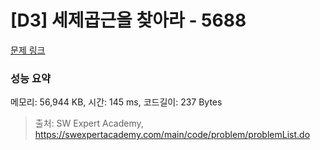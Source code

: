 # [D3] 세제곱근을 찾아라 - 5688 

[문제 링크](https://swexpertacademy.com/main/code/problem/problemDetail.do?contestProbId=AWXVyCaKugQDFAUo) 

### 성능 요약

메모리: 56,944 KB, 시간: 145 ms, 코드길이: 237 Bytes



> 출처: SW Expert Academy, https://swexpertacademy.com/main/code/problem/problemList.do